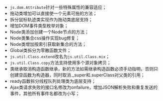 * `js.dom.Attribute`针对一些特殊属性的兼容适应；
* 拖动类增加可以直接使一个元素可拖的方法；
* 拆分鼠标轨迹类实现作为拖动类底层支持；
* 增加DOM事件类型枚举对象；
* Node类添加创建一个Node节点的方法；
* Node类集合css操作实现bug修复；
* Node类增加按索引获取新集合的方法；
* Global类拆分为零散函数文件；
* `js.util.Class.extend`改名为`js.util.Class.mix`；
* `js.util.Class.copy`方法支持使用多个源对象拷贝；
* 类继承取消构造函数继承，新的方法如需继承构造函数必须手动指明，否则只创建空函数为构造器，同时取消._super和.superClass对父类的引用；
* ready函数拆分线程队列处理类为底层支持；
* Ajax类请求失败的接口名修改为onfailure，增加JSON解析失败和重复发送的事件，其他所有事件名都改为小写；